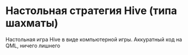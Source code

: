 # Настольная стратегия Hive (типа шахматы)

Настольная игра Hive в виде компьютерной игры. Аккуратный код на QML, ничего лишнего
